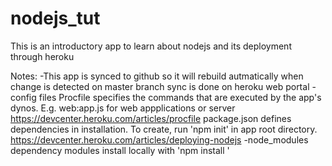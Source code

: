 # nodejs_tut
This is an introductory app to learn about nodejs and its deployment through heroku

Notes:
-This app is synced to github so it will rebuild autmatically when change is detected on master branch
    sync is done on heroku web portal
-config files
    Procfile
        specifies the commands that are executed by the app's dynos. E.g. web:app.js for web appplications or server
        https://devcenter.heroku.com/articles/procfile
    package.json
        defines dependencies in installation. To create, run 'npm init' in app root directory.
        https://devcenter.heroku.com/articles/deploying-nodejs
-node_modules
    dependency modules
    install locally with 'npm install <pkg>'
    
